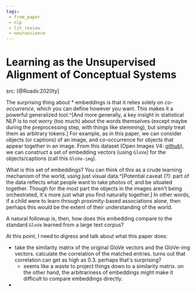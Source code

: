 ```yaml
---
tags:
 - from_paper
 - nlp
 - lit_review
 - neuroscience
---
```


# Learning as the Unsupervised Alignment of Conceptual Systems

src: [@Roads:2020ty]

The surprising thing about \* embeddings is that it relies solely on *co-occurrence*, which you can define however you want. This makes it a powerful generalized tool.^[And more generally, a key insight in statistical NLP is to not worry (too much) about the words themselves (except maybe during the preprocessing step, with things like stemming), but simply treat them as arbitrary tokens.] For example, as in this paper, we can consider objects (or captions) of an image, and co-occurrence for objects that appear together in an image. From this dataset (Open Images V4: [github](https://github.com/openimages/dataset)), we can construct a set of embedding vectors (using `GloVe`) for the objects/captions (call this `GloVe-img`).

What is this set of embeddings? You can think of this as a crude learning mechanism of the world, using just visual data.^[Potential caveat (?): part of the data reflects what people want to take photos of, and be situated together. Though for the most part the objects in the images aren't being orchestrated, it's more just what you find naturally together.] In other words, if a child were to learn through proximity-based associations alone, then perhaps this would be the extent of their understanding of the world.

A natural followup is, then, how does this embedding compare to the standard `GloVe` learned from a large text corpus?

At this point, I need to digress and talk about what this paper does:

 - take the similarity matrix of the original GloVe vectors and the GloVe-img vectors. calculate the correlation of the matched entries. turns out that correlation can get as high as 0.3. perhaps that's surprising?
   + seems like a waste to project things down to a similarity matrix. on the other hand, the arbitrariness of embeddings might make it difficult to compare embeddings directly.
 - 

